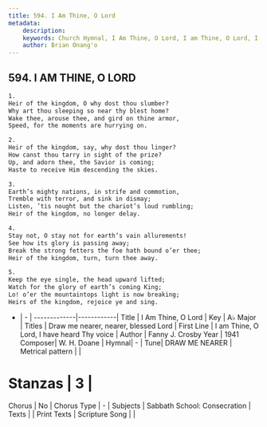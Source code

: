 ```yaml
---
title: 594. I Am Thine, O Lord
metadata:
    description: 
    keywords: Church Hymnal, I Am Thine, O Lord, I am Thine, O Lord, I have heard Thy voice, Draw me nearer, nearer, blessed Lord
    author: Brian Onang'o
---
```



## 594. I AM THINE, O LORD

```txt
1.
Heir of the kingdom, O why dost thou slumber?
Why art thou sleeping so near thy blest home?
Wake thee, arouse thee, and gird on thine armor,
Speed, for the moments are hurrying on.

2.
Heir of the kingdom, say, why dost thou linger?
How canst thou tarry in sight of the prize?
Up, and adorn thee, the Savior is coming;
Haste to receive Him descending the skies.

3.
Earth’s mighty nations, in strife and commotion,
Tremble with terror, and sink in dismay;
Listen, ’tis nought but the chariot’s loud rumbling;
Heir of the kingdom, no longer delay.

4.
Stay not, O stay not for earth’s vain allurements!
See how its glory is passing away;
Break the strong fetters the foe hath bound o’er thee;
Heir of the kingdom, turn, turn thee away.

5.
Keep the eye single, the head upward lifted;
Watch for the glory of earth’s coming King;
Lo! o’er the mountaintops light is now breaking;
Heirs of the kingdom, rejoice ye and sing.
```

- |   -  |
-------------|------------|
Title | I Am Thine, O Lord |
Key | A♭ Major |
Titles | Draw me nearer, nearer, blessed Lord |
First Line | I am Thine, O Lord, I have heard Thy voice |
Author | Fanny J. Crosby
Year | 1941
Composer| W. H. Doane |
Hymnal|  - |
Tune| DRAW ME NEARER |
Metrical pattern | |
# Stanzas | 3 |
Chorus | No |
Chorus Type | - |
Subjects | Sabbath School: Consecration |
Texts |  |
Print Texts | 
Scripture Song |  |
  
